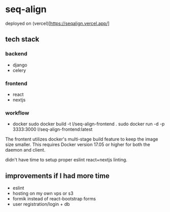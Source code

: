 # seq-align
deployed on (vercel)[https://seqalign.vercel.app/]


## tech stack

### backend

- django
- celery

### frontend

- react
- nextjs

### workflow

- docker
sudo docker build -t l/seq-align-frontend .
sudo docker run -d -p 3333:3000 l/seq-align-frontend:latest


The frontent utilizes docker's multi-stage build feature to keep the image size smaller. This requires Docker version 17.05 or higher for both the daemon and client.

didn't have time to setup proper eslint react+nextjs linting. 



## improvements if I had more time
- eslint
- hosting on my own vps or s3
- formik instead of react-bootstrap forms
- user registration/login + db
